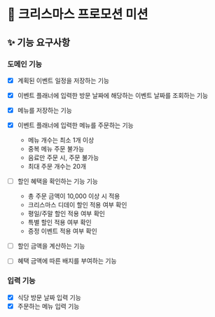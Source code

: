 # 🎄 크리스마스 프로모션 미션

## ✨ 기능 요구사항

### 도메인 기능
- [X] 계획된 이벤트 일정을 저장하는 기능
- [X] 이벤트 플래너에 입력한 방문 날짜에 해당하는 이벤트 날짜를 조회하는 기능

- [X] 메뉴를 저장하는 기능

- [X] 이벤트 플래너에 입력한 메뉴를 주문하는 기능
  - 메뉴 개수는 최소 1개 이상
  - 중복 메뉴 주문 불가능
  - 음료만 주문 시, 주문 불가능
  - 최대 주문 개수는 20개

- [ ] 할인 혜택을 확인하는 기능 기능
  - 총 주문 금액이 10,000 이상 시 적용
  - 크리스마스 디데이 할인 적용 여부 확인
  - 평일/주말 할인 적용 여부 확인
  - 특별 할인 적용 여부 확인
  - 증정 이벤트 적용 여부 확인

- [ ] 할인 금액을 계산하는 기능

- [ ] 혜택 금액에 따른 배지를 부여하는 기능

### 입력 기능
- [X] 식당 방문 날짜 입력 기능
- [X] 주문하는 메뉴 입력 기능
